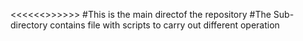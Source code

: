 <<<<<<<Scripts to manipulate files and directories>>>>>>>
#This is the main directof the repository
#The Sub-directory contains file with scripts to carry out different operation
